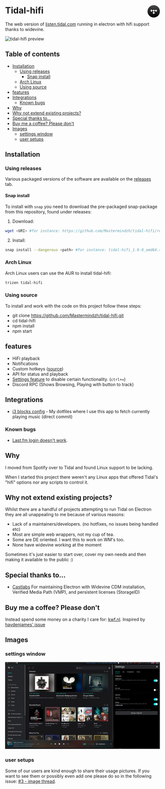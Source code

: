 <h1>
Tidal-hifi
<img src = "./build/icon.png" height="40" align="right" />
</h1>

The web version of [listen.tidal.com](listen.tidal.com) running in electron with hifi support thanks to widevine.

![tidal-hifi preview](./docs/preview.png)

## Table of contents

<!-- toc -->

- [Installation](#installation)
  - [Using releases](#using-releases)
    - [Snap install](#snap-install)
  - [Arch Linux](#arch-linux)
  - [Using source](#using-source)
- [features](#features)
- [Integrations](#integrations)
  - [Known bugs](#known-bugs)
- [Why](#why)
- [Why not extend existing projects?](#why-not-extend-existing-projects)
- [Special thanks to...](#special-thanks-to)
- [Buy me a coffee? Please don't](#buy-me-a-coffee-please-dont)
- [Images](#images)
  - [settings window](#settings-window)
  - [user setups](#user-setups)

<!-- tocstop -->

## Installation

### Using releases

Various packaged versions of the software are available on the [releases](https://github.com/Mastermindzh/tidal-hifi/releases) tab.

#### Snap install

To install with `snap` you need to download the pre-packaged snap-package from this repository, found under releases:

1. Download:

```sh
wget <URI> #for instance: https://github.com/Mastermindzh/tidal-hifi/releases/download/1.0/tidal-hifi_1.0.0_amd64.snap
```

2. Install:

```sh
snap install --dangerous <path> #for instance: tidal-hifi_1.0.0_amd64.snap
```

### Arch Linux

Arch Linux users can use the AUR to install tidal-hifi:

```sh
trizen tidal-hifi
```

### Using source

To install and work with the code on this project follow these steps:

- git clone https://github.com/Mastermindzh/tidal-hifi.git
- cd tidal-hifi
- npm install
- npm start

## features

- HiFi playback
- Notifications
- Custom hotkeys ([source](https://defkey.com/tidal-desktop-shortcuts))
- API for status and playback
- [Settings feature](./docs/settings.png) to disable certain functionality. (`ctrl+=`)
- Discord RPC (Shows Browsing, Playing with button to track)

## Integrations

- [i3 blocks config](https://github.com/Mastermindzh/dotfiles/commit/9714b2fa1d670108ce811d5511fd3b7a43180647) - My dotfiles where I use this app to fetch currently playing music (direct commit)

### Known bugs

- [Last.fm login doesn't work](https://github.com/Mastermindzh/tidal-hifi/issues/4).

## Why

I moved from Spotify over to Tidal and found Linux support to be lacking.

When I started this project there weren't any Linux apps that offered Tidal's "hifi" options nor any scripts to control it.

## Why not extend existing projects?

Whilst there are a handful of projects attempting to run Tidal on Electron they are all unappealing to me because of various reasons:

- Lack of a maintainers/developers. (no hotfixes, no issues being handled etc)
- Most are simple web wrappers, not my cup of tea.
- Some are DE oriented. I want this to work on WM's too.
- None have widevine working at the moment

Sometimes it's just easier to start over, cover my own needs and then making it available to the public :)

## Special thanks to...

- [Castlabs](https://castlabs.com/)
  For maintaining Electron with Widevine CDM installation, Verified Media Path (VMP), and persistent licenses (StorageID)

## Buy me a coffee? Please don't

Instead spend some money on a charity I care for: [kwf.nl](secure.kwf.nl/donation).
Inspired by [haydenjames' issue](https://github.com/Mastermindzh/tidal-hifi/issues/27#issuecomment-704198429)

## Images

### settings window

![settings window](./docs/settings-preview.png)

### user setups

Some of our users are kind enough to share their usage pictures.
If you want to see them or possibly even add one please do so in the following issue: [#3 - image thread](https://github.com/Mastermindzh/tidal-hifi/issues/3).
